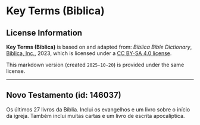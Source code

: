 # Key Terms (Biblica)

## License Information

**Key Terms (Biblica)** is based on and adapted from: _Biblica Bible Dictionary_, [Biblica, Inc.](https://www.biblica.com/), 2023, which is licensed under a [CC BY-SA 4.0 license](https://creativecommons.org/licenses/by-sa/4.0/legalcode.en).

This markdown version (created `2025-10-20`) is provided under the same license.



--------------------------------

## Novo Testamento (id: 146037)

Os últimos 27 livros da Bíblia. Inclui os evangelhos e um livro sobre o início da igreja. Também inclui muitas cartas e um livro de escrita apocalíptica.


